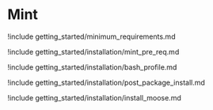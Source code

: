 # Mint

!include getting_started/minimum_requirements.md

!include getting_started/installation/mint_pre_req.md

!include getting_started/installation/bash_profile.md

!include getting_started/installation/post_package_install.md

!include getting_started/installation/install_moose.md
